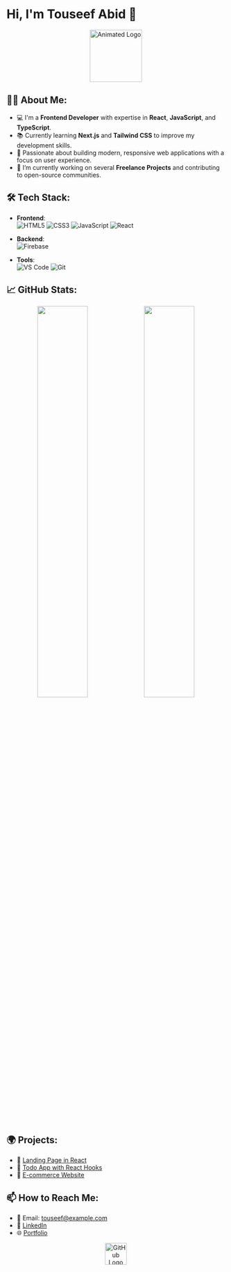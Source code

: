 # Hi, I'm Touseef Abid 👋

<p align="center">
  <img src="https://github.githubassets.com/images/spinners/octocat-spinner-64.gif" alt="Animated Logo" width="120" />
</p>

## 👨‍💻 About Me:
- 💻 I'm a **Frontend Developer** with expertise in **React**, **JavaScript**, and **TypeScript**.
- 📚 Currently learning **Next.js** and **Tailwind CSS** to improve my development skills.
- 🚀 Passionate about building modern, responsive web applications with a focus on user experience.
- 🔭 I’m currently working on several **Freelance Projects** and contributing to open-source communities.

## 🛠️ Tech Stack:
- **Frontend**:  
  ![HTML5](https://img.shields.io/badge/HTML5-E34F26?style=for-the-badge&logo=html5&logoColor=white)
  ![CSS3](https://img.shields.io/badge/CSS3-%231572B6.svg?style=for-the-badge&logo=css3&logoColor=white)
  ![JavaScript](https://img.shields.io/badge/JavaScript-%23323330.svg?style=for-the-badge&logo=javascript)
  ![React](https://img.shields.io/badge/React-%2320232a.svg?style=for-the-badge&logo=react)

- **Backend**:  
  ![Firebase](https://img.shields.io/badge/Firebase-%23039BE5.svg?style=for-the-badge&logo=firebase)

- **Tools**:  
  ![VS Code](https://img.shields.io/badge/VS%20Code-007ACC.svg?style=for-the-badge&logo=visual-studio-code)
  ![Git](https://img.shields.io/badge/Git-%23F05033.svg?style=for-the-badge&logo=git&logoColor=white)
  
## 📈 GitHub Stats:
<p align="center">
  <img width="48%" src="https://github-readme-stats.vercel.app/api?username=Touseef4705&show_icons=true&theme=radical" />
  <img width="48%" src="https://github-readme-streak-stats.herokuapp.com/?user=Touseef4705&theme=radical" />
</p>

## 🌍 Projects:
- 💼 [Landing Page in React](https://github.com/TouseefAbid/landing-page)
- 📱 [Todo App with React Hooks](https://github.com/TouseefAbid/todo-app-react)
- 🛒 [E-commerce Website](https://github.com/TouseefAbid/ecommerce-site)

## 📫 How to Reach Me:
- 📧 Email: [touseef@example.com](mailto:touseef@example.com)
- 💼 [LinkedIn](https://linkedin.com/in/touseef-abid)
- 🌐 [Portfolio](https://touseefabid.dev)

<p align="center">
  <img src="https://github.githubassets.com/images/modules/logos_page/GitHub-Mark.png" width="50" height="50" alt="GitHub Logo">
</p>
